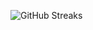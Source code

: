 ![GitHub Streaks](https://github-streaks-mqc9.onrender.com/streak/happilli/image?theme=midnight&cache_bust=1743064534&lang=ja)
